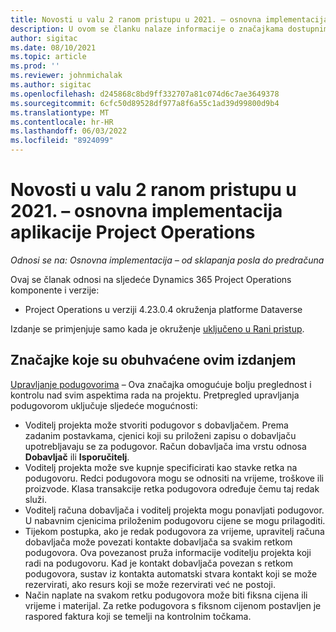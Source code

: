```yaml
---
title: Novosti u valu 2 ranom pristupu u 2021. – osnovna implementacija aplikacije Project Operations
description: U ovom se članku nalaze informacije o značajkama dostupnima u izdanju za rani pristup implementaciji lite programa Project Operations 2 2021. godine.
author: sigitac
ms.date: 08/10/2021
ms.topic: article
ms.prod: ''
ms.reviewer: johnmichalak
ms.author: sigitac
ms.openlocfilehash: d245868c8bd9ff332707a81c074d6c7ae3649378
ms.sourcegitcommit: 6cfc50d89528df977a8f6a55c1ad39d99800d9b4
ms.translationtype: MT
ms.contentlocale: hr-HR
ms.lasthandoff: 06/03/2022
ms.locfileid: "8924099"
---
```

# <a name="whats-new-2021-wave-2-early-access---project-operations-lite-deployment"></a>Novosti u valu 2 ranom pristupu u 2021. – osnovna implementacija aplikacije Project Operations

_Odnosi se na: Osnovna implementacija – od sklapanja posla do predračuna_

Ovaj se članak odnosi na sljedeće Dynamics 365 Project Operations komponente i verzije:

  - Project Operations u verziji 4.23.0.4 okruženja platforme Dataverse

Izdanje se primjenjuje samo kada je okruženje [uključeno u Rani pristup](/power-platform/admin/opt-in-early-access-updates#how-to-enable-early-access-updates).

## <a name="features-included-in-this-release"></a>Značajke koje su obuhvaćene ovim izdanjem

[Upravljanje podugovorima](/dynamics365/project-operations/pro/subcontracting/managing-subcontracts-overview) – Ova značajka omogućuje bolju preglednost i kontrolu nad svim aspektima rada na projektu. Pretpregled upravljanja podugovorom uključuje sljedeće mogućnosti:

  - Voditelj projekta može stvoriti podugovor s dobavljačem. Prema zadanim postavkama, cjenici koji su priloženi zapisu o dobavljaču upotrebljavaju se za podugovor. Račun dobavljača ima vrstu odnosa **Dobavljač** ili **Isporučitelj**.
  - Voditelj projekta može sve kupnje specificirati kao stavke retka na podugovoru. Redci podugovora mogu se odnositi na vrijeme, troškove ili proizvode. Klasa transakcije retka podugovora određuje čemu taj redak služi.
  - Voditelj računa dobavljača i voditelj projekta mogu ponavljati podugovor. U nabavnim cjenicima priloženim podugovoru cijene se mogu prilagoditi.
  - Tijekom postupka, ako je redak podugovora za vrijeme, upravitelj računa dobavljača može povezati kontakte dobavljača sa svakim retkom podugovora. Ova povezanost pruža informacije voditelju projekta koji radi na podugovoru. Kad je kontakt dobavljača povezan s retkom podugovora, sustav iz kontakta automatski stvara kontakt koji se može rezervirati, ako resurs koji se može rezervirati već ne postoji.
  - Način naplate na svakom retku podugovora može biti fiksna cijena ili vrijeme i materijal. Za retke podugovora s fiksnom cijenom postavljen je raspored faktura koji se temelji na kontrolnim točkama.
